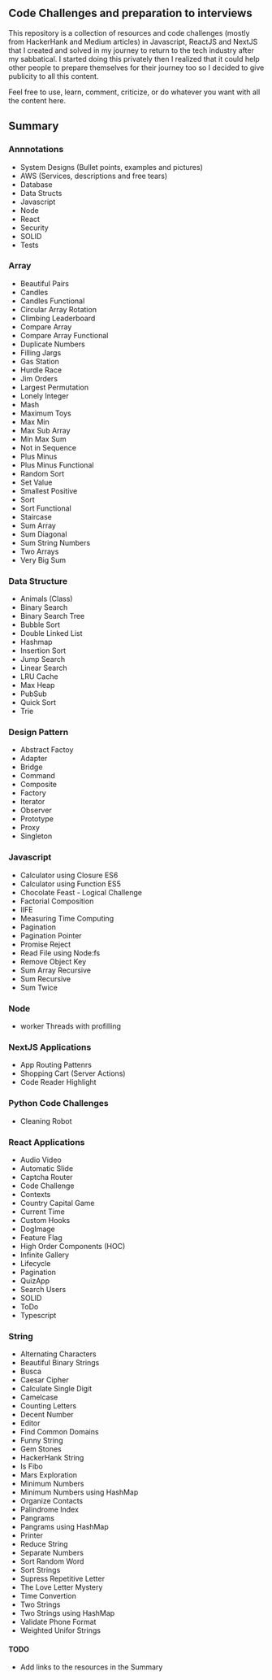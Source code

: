 ## Code Challenges and preparation to interviews

This repository is a collection of resources and code challenges (mostly from HackerHank and Medium articles) in Javascript, ReactJS and NextJS that I created and solved in my journey to return to the tech industry after my sabbatical. I started doing this privately then I realized that it could help other people to prepare themselves for their journey too so I decided to give publicity to all this content.

Feel free to use, learn, comment, criticize, or do whatever you want with all the content here.

## Summary

### Annnotations

- System Designs (Bullet points, examples and pictures)
- AWS (Services, descriptions and free tears)
- Database
- Data Structs
- Javascript
- Node
- React
- Security
- SOLID
- Tests

### Array

- Beautiful Pairs
- Candles
- Candles Functional
- Circular Array Rotation
- Climbing Leaderboard
- Compare Array
- Compare Array Functional
- Duplicate Numbers
- Filling Jargs
- Gas Station
- Hurdle Race
- Jim Orders
- Largest Permutation
- Lonely Integer
- Mash
- Maximum Toys
- Max Min
- Max Sub Array
- Min Max Sum
- Not in Sequence
- Plus Minus
- Plus Minus Functional
- Random Sort
- Set Value
- Smallest Positive
- Sort
- Sort Functional
- Staircase
- Sum Array
- Sum Diagonal
- Sum String Numbers
- Two Arrays
- Very Big Sum

### Data Structure

- Animals (Class)
- Binary Search
- Binary Search Tree
- Bubble Sort
- Double Linked List
- Hashmap
- Insertion Sort
- Jump Search
- Linear Search
- LRU Cache
- Max Heap
- PubSub
- Quick Sort
- Trie

### Design Pattern

- Abstract Factoy
- Adapter
- Bridge
- Command
- Composite
- Factory
- Iterator
- Observer
- Prototype
- Proxy
- Singleton

### Javascript

- Calculator using Closure ES6
- Calculator using Function ES5
- Chocolate Feast - Logical Challenge
- Factorial Composition
- IIFE
- Measuring Time Computing
- Pagination
- Pagination Pointer
- Promise Reject
- Read File using Node:fs
- Remove Object Key
- Sum Array Recursive
- Sum Recursive
- Sum Twice

### Node
- worker Threads with profilling

### NextJS Applications
- App Routing Pattenrs
- Shopping Cart (Server Actions)
- Code Reader Highlight

### Python Code Challenges
- Cleaning Robot

### React Applications

- Audio Video
- Automatic Slide
- Captcha Router
- Code Challenge
- Contexts
- Country Capital Game
- Current Time
- Custom Hooks
- DogImage
- Feature Flag
- High Order Components (HOC)
- Infinite Gallery
- Lifecycle
- Pagination
- QuizApp
- Search Users
- SOLID
- ToDo
- Typescript

### String

- Alternating Characters
- Beautiful Binary Strings
- Busca
- Caesar Cipher
- Calculate Single Digit
- Camelcase
- Counting Letters
- Decent Number
- Editor
- Find Common Domains
- Funny String
- Gem Stones
- HackerHank String
- Is Fibo
- Mars Exploration
- Minimum Numbers
- Minimum Numbers using HashMap
- Organize Contacts
- Palindrome Index
- Pangrams
- Pangrams using HashMap
- Printer
- Reduce String
- Separate Numbers
- Sort Random Word
- Sort Strings
- Supress Repetitive Letter
- The Love Letter Mystery
- Time Convertion
- Two Strings
- Two Strings using HashMap
- Validate Phone Format
- Weighted Unifor Strings

#### TODO

- Add links to the resources in the Summary